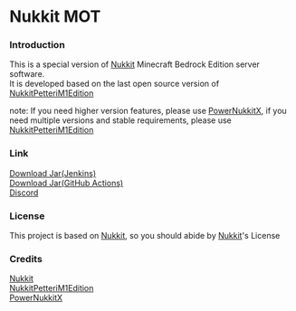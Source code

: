 # Nukkit MOT

### Introduction
This is a special version of [Nukkit](https://github.com/CloudburstMC/Nukkit) Minecraft Bedrock Edition server software.  
It is developed based on the last open source version of [NukkitPetteriM1Edition](https://github.com/PetteriM1/NukkitPetteriM1Edition)

note: If you need higher version features, please use [PowerNukkitX](https://github.com/PowerNukkitX/PowerNukkitX), if you need multiple versions and stable requirements, please use [NukkitPetteriM1Edition](https://github.com/PetteriM1/NukkitPetteriM1Edition)

### Link
[Download Jar(Jenkins)](https://ci.lanink.cn/job/Nukkit-MOT/)  
[Download Jar(GitHub Actions)](https://github.com/MemoriesOfTime/Nukkit-MOT/actions/workflows/maven.yml?query=branch%3Amaster)  
[Discord](https://discord.gg/pJjQDQC)  

### License
This project is based on [Nukkit](https://github.com/CloudburstMC/Nukkit), so you should abide by [Nukkit](https://github.com/CloudburstMC/Nukkit)'s License

### Credits
[Nukkit](https://github.com/CloudburstMC/Nukkit)  
[NukkitPetteriM1Edition](https://github.com/PetteriM1/NukkitPetteriM1Edition)  
[PowerNukkitX](https://github.com/PowerNukkitX/PowerNukkitX)
